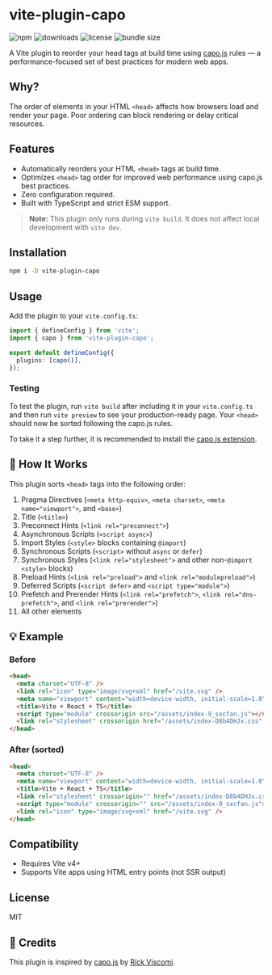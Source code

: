 # vite-plugin-capo

![npm](https://img.shields.io/npm/v/vite-plugin-capo?color=brightgreen)
![downloads](https://img.shields.io/npm/dw/vite-plugin-capo?color=blue)
![license](https://img.shields.io/npm/l/vite-plugin-capo?color=lightgrey)
![bundle size](https://img.shields.io/bundlephobia/minzip/vite-plugin-capo?color=blueviolet&label=bundle%20size)

A Vite plugin to reorder your head tags at build time using [capo.js](https://rviscomi.github.io/capo.js/) rules — a performance-focused set of best practices for modern web apps.

## Why?

The order of elements in your HTML `<head>` affects how browsers load and render your page. Poor ordering can block rendering or delay critical resources.

## Features

- Automatically reorders your HTML `<head>` tags at build time.
- Optimizes `<head>` tag order for improved web performance using capo.js best practices.
- Zero configuration required.
- Built with TypeScript and strict ESM support.

> **Note:** This plugin only runs during `vite build`. It does not affect local development with `vite dev`.

## Installation

```bash
npm i -D vite-plugin-capo
```

## Usage

Add the plugin to your `vite.config.ts`:

```ts
import { defineConfig } from 'vite';
import { capo } from 'vite-plugin-capo';

export default defineConfig({
  plugins: [capo()],
});
```

### Testing

To test the plugin, run `vite build` after including it in your `vite.config.ts` and then run `vite preview` to see your production-ready page. Your `<head>` should now be sorted following the capo.js rules.

To take it a step further, it is recommended to install the [capo.js extension](https://rviscomi.github.io/capo.js/user/extension/).

## 🧠 How It Works

This plugin sorts `<head>` tags into the following order:

1. Pragma Directives (`<meta http-equiv>`, `<meta charset>`, `<meta name="viewport">`, and `<base>`)
2. Title (`<title>`)
3. Preconnect Hints (`<link rel="preconnect">`)
4. Asynchronous Scripts (`<script async>`)
5. Import Styles (`<style>` blocks containing `@import`)
6. Synchronous Scripts (`<script>` without `async` or `defer`)
7. Synchronous Styles (`<link rel="stylesheet">` and other non-`@import` `<style>` blocks)
8. Preload Hints (`<link rel="preload">` and `<link rel="modulepreload">`)
9. Deferred Scripts (`<script defer>` and `<script type="module">`)
10. Prefetch and Prerender Hints (`<link rel="prefetch">`, `<link rel="dns-prefetch">`, and `<link rel="prerender">`)
11. All other elements

## 💡 Example

### Before

```html
<head>
  <meta charset="UTF-8" />
  <link rel="icon" type="image/svg+xml" href="/vite.svg" />
  <meta name="viewport" content="width=device-width, initial-scale=1.0" />
  <title>Vite + React + TS</title>
  <script type="module" crossorigin src="/assets/index-9_sxcfan.js"></script>
  <link rel="stylesheet" crossorigin href="/assets/index-D8b4DHJx.css" />
</head>
```

### After (sorted)

```html
<head>
  <meta charset="UTF-8" />
  <meta name="viewport" content="width=device-width, initial-scale=1.0" />
  <title>Vite + React + TS</title>
  <link rel="stylesheet" crossorigin="" href="/assets/index-D8b4DHJx.css" />
  <script type="module" crossorigin="" src="/assets/index-9_sxcfan.js"></script>
  <link rel="icon" type="image/svg+xml" href="/vite.svg" />
</head>
```

## Compatibility

- Requires Vite v4+
- Supports Vite apps using HTML entry points (not SSR output)

## License

MIT

## 🙏 Credits

This plugin is inspired by [capo.js](https://rviscomi.github.io/capo.js/) by [Rick Viscomi](https://twitter.com/rick_viscomi).
